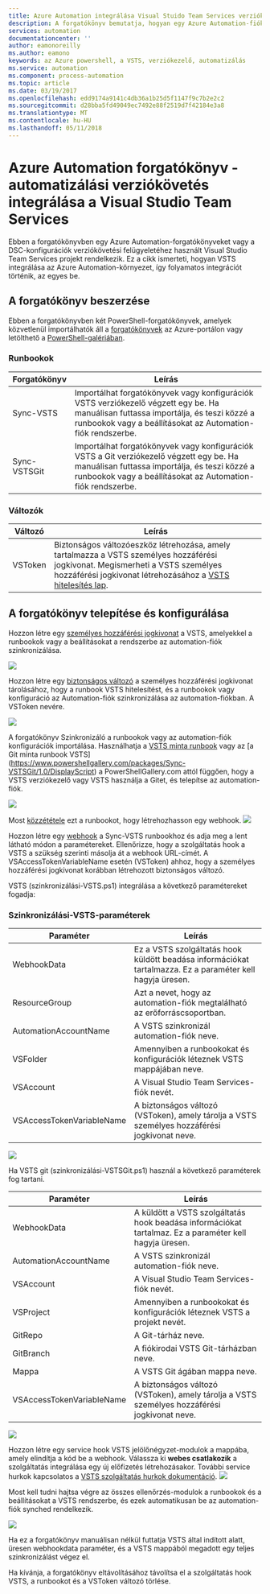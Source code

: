 ```yaml
---
title: Azure Automation integrálása Visual Stuido Team Services verziókezelő
description: A forgatókönyv bemutatja, hogyan egy Azure Automation-fiók és a Visual Stuido Team Services a verziókövetési rendszerrel való integráció beállításával.
services: automation
documentationcenter: ''
author: eamonoreilly
ms.author: eamono
keywords: az Azure powershell, a VSTS, verziókezelő, automatizálás
ms.service: automation
ms.component: process-automation
ms.topic: article
ms.date: 03/19/2017
ms.openlocfilehash: edd9174a9141c4db36a1b25d5f1147f9c7b2e2c2
ms.sourcegitcommit: d28bba5fd49049ec7492e88f2519d7f42184e3a8
ms.translationtype: MT
ms.contentlocale: hu-HU
ms.lasthandoff: 05/11/2018
---
```

# <a name="azure-automation-scenario---automation-source-control-integration-with-visual-studio-team-services"></a>Azure Automation forgatókönyv - automatizálási verziókövetés integrálása a Visual Studio Team Services

Ebben a forgatókönyvben egy Azure Automation-forgatókönyveket vagy a DSC-konfigurációk verziókövetési felügyeletéhez használt Visual Studio Team Services projekt rendelkezik.
Ez a cikk ismerteti, hogyan VSTS integrálása az Azure Automation-környezet, így folyamatos integrációt történik, az egyes be.

## <a name="getting-the-scenario"></a>A forgatókönyv beszerzése

Ebben a forgatókönyvben két PowerShell-forgatókönyvek, amelyek közvetlenül importálhatók áll a [forgatókönyvek](automation-runbook-gallery.md) az Azure-portálon vagy letölthető a [PowerShell-galériában](https://www.powershellgallery.com).

### <a name="runbooks"></a>Runbookok

Forgatókönyv | Leírás| 
--------|------------|
Sync-VSTS | Importálhat forgatókönyvek vagy konfigurációk VSTS verziókezelő végzett egy be. Ha manuálisan futtassa importálja, és teszi közzé a runbookok vagy a beállításokat az Automation-fiók rendszerbe.| 
Sync-VSTSGit | Importálhat forgatókönyvek vagy konfigurációk VSTS a Git verziókezelő végzett egy be. Ha manuálisan futtassa importálja, és teszi közzé a runbookok vagy a beállításokat az Automation-fiók rendszerbe.|

### <a name="variables"></a>Változók

Változó | Leírás|
-----------|------------|
VSToken | Biztonságos változóeszköz létrehozása, amely tartalmazza a VSTS személyes hozzáférési jogkivonat. Megismerheti a VSTS személyes hozzáférési jogkivonat létrehozásához a [VSTS hitelesítés lap](/vsts/accounts/use-personal-access-tokens-to-authenticate).
## <a name="installing-and-configuring-this-scenario"></a>A forgatókönyv telepítése és konfigurálása

Hozzon létre egy [személyes hozzáférési jogkivonat](/vsts/accounts/use-personal-access-tokens-to-authenticate) a VSTS, amelyekkel a runbookok vagy a beállításokat a rendszerbe az automation-fiók szinkronizálása.

![](media/automation-scenario-source-control-integration-with-VSTS/VSTSPersonalToken.png) 

Hozzon létre egy [biztonságos változó](automation-variables.md) a személyes hozzáférési jogkivonat tárolásához, hogy a runbook VSTS hitelesítést, és a runbookok vagy konfiguráció az Automation-fiók szinkronizálása az automation-fiókban. A VSToken nevére. 

![](media/automation-scenario-source-control-integration-with-VSTS/VSTSTokenVariable.png)

A forgatókönyv Szinkronizáló a runbookok vagy az automation-fiók konfigurációk importálása. Használhatja a [VSTS minta runbook](https://www.powershellgallery.com/packages/Sync-VSTS/1.0/DisplayScript) vagy az [a Git minta runbook VSTS] (https://www.powershellgallery.com/packages/Sync-VSTSGit/1.0/DisplayScript) a PowerShellGallery.com attól függően, hogy a VSTS verziókezelő vagy VSTS használja a Gitet, és telepítse az automation-fiók.

![](media/automation-scenario-source-control-integration-with-VSTS/VSTSPowerShellGallery.png)

Most [közzététele](automation-creating-importing-runbook.md#publishing-a-runbook) ezt a runbookot, hogy létrehozhasson egy webhook. 
![](media/automation-scenario-source-control-integration-with-VSTS/VSTSPublishRunbook.png)

Hozzon létre egy [webhook](automation-webhooks.md) a Sync-VSTS runbookhoz és adja meg a lent látható módon a paramétereket. Ellenőrizze, hogy a szolgáltatás hook a VSTS a szükség szerinti másolja át a webhook URL-címét. A VSAccessTokenVariableName esetén (VSToken) ahhoz, hogy a személyes hozzáférési jogkivonat korábban létrehozott biztonságos változó. 

VSTS (szinkronizálási-VSTS.ps1) integrálása a következő paramétereket fogadja:
### <a name="sync-vsts-parameters"></a>Szinkronizálási-VSTS-paraméterek

Paraméter | Leírás| 
--------|------------|
WebhookData | Ez a VSTS szolgáltatás hook küldött beadása információkat tartalmazza. Ez a paraméter kell hagyja üresen.| 
ResourceGroup | Azt a nevet, hogy az automation-fiók megtalálható az erőforráscsoportban.|
AutomationAccountName | A VSTS szinkronizál automation-fiók neve.|
VSFolder | Amennyiben a runbookokat és konfigurációk léteznek VSTS mappájában neve.|
VSAccount | A Visual Studio Team Services-fiók nevét.| 
VSAccessTokenVariableName | A biztonságos változó (VSToken), amely tárolja a VSTS személyes hozzáférési jogkivonat neve.| 


![](media/automation-scenario-source-control-integration-with-VSTS/VSTSWebhook.png)

Ha VSTS git (szinkronizálási-VSTSGit.ps1) használ a következő paraméterek fog tartani.

Paraméter | Leírás|
--------|------------|
WebhookData | A küldött a VSTS szolgáltatás hook beadása információkat tartalmaz. Ez a paraméter kell hagyja üresen.| ResourceGroup | Ez az erőforráscsoport, amely az automation-fiók nevét.|
AutomationAccountName | A VSTS szinkronizál automation-fiók neve.|
VSAccount | A Visual Studio Team Services-fiók nevét.|
VSProject | Amennyiben a runbookokat és konfigurációk léteznek VSTS a projekt nevét.|
GitRepo | A Git-tárház neve.|
GitBranch | A fiókirodai VSTS Git-tárházban neve.|
Mappa | A VSTS Git ágában mappa neve.|
VSAccessTokenVariableName | A biztonságos változó (VSToken), amely tárolja a VSTS személyes hozzáférési jogkivonat neve.|

![](media/automation-scenario-source-control-integration-with-VSTS/VSTSGitWebhook.png)

Hozzon létre egy service hook VSTS jelölőnégyzet-modulok a mappába, amely elindítja a kód be a webhook. Válassza ki **webes csatlakozik** a szolgáltatás integrálása egy új előfizetés létrehozásakor. További service hurkok kapcsolatos a [VSTS szolgáltatás hurkok dokumentáció](https://www.visualstudio.com/en-us/docs/marketplace/integrate/service-hooks/get-started).
![](media/automation-scenario-source-control-integration-with-VSTS/VSTSServiceHook.png)

Most kell tudni hajtsa végre az összes ellenőrzés-modulok a runbookok és a beállításokat a VSTS rendszerbe, és ezek automatikusan be az automation-fiók synched rendelkezik.

![](media/automation-scenario-source-control-integration-with-VSTS/VSTSSyncRunbookOutput.png)

Ha ez a forgatókönyv manuálisan nélkül futtatja VSTS által indított alatt, üresen webhookdata paraméter, és a VSTS mappából megadott egy teljes szinkronizálást végez el.

Ha kívánja, a forgatókönyv eltávolításához távolítsa el a szolgáltatás hook VSTS, a runbookot és a VSToken változó törlése.
